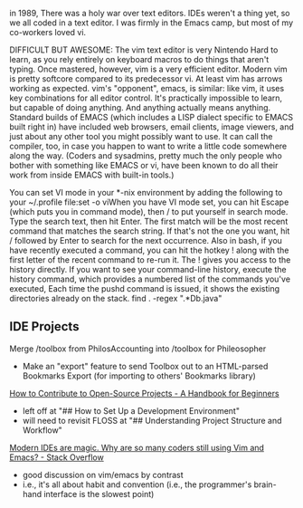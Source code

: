 
in 1989, There was a holy war over text editors. IDEs weren't a thing yet, so we all coded in a text editor. I was firmly in the Emacs camp, but most of my co-workers loved vi.

DIFFICULT BUT AWESOME:
The vim text editor is very Nintendo Hard to learn, as you rely entirely on keyboard macros to do things that aren't typing. Once mastered, however, vim is a very efficient editor. Modern vim is pretty softcore compared to its predecessor vi. At least vim has arrows working as expected.
vim's "opponent", emacs, is similar: like vim, it uses key combinations for all editor control. It's practically impossible to learn, but capable of doing anything. And anything actually means anything. Standard builds of EMACS (which includes a LISP dialect specific to EMACS built right in) have included web browsers, email clients, image viewers, and just about any other tool you might possibly want to use. It can call the compiler, too, in case you happen to want to write a little code somewhere along the way. (Coders and sysadmins, pretty much the only people who bother with something like EMACS or vi, have been known to do all their work from inside EMACS with built-in tools.)

You can set VI mode in your *-nix environment by adding the following to your ~/.profile file:set -o viWhen you have VI mode set, you can hit Escape (which puts you in command mode), then / to put yourself in search mode. Type the search text, then hit Enter. The first match will be the most recent command that matches the search string. If that's not the one you want, hit / followed by Enter to search for the next occurrence. Also in bash, if you have recently executed a command, you can hit the hotkey ! along with the first letter of the recent command to re-run it. The ! gives you access to the history directly. If you want to see your command-line history, execute the history command, which provides a numbered list of the commands you've executed,
Each time the pushd command is issued, it shows the existing directories already on the stack.
find . -regex ".*Db\.java"

## IDE Projects

Merge /toolbox from PhilosAccounting into /toolbox for Phileosopher
- Make an "export" feature to send Toolbox out to an HTML-parsed Bookmarks Export (for importing to others' Bookmarks library)

[How to Contribute to Open-Source Projects - A Handbook for Beginners](https://www.freecodecamp.org/news/how-to-contribute-to-open-source-handbook/)
- left off at "## How to Set Up a Development Environment"
- will need to revisit FLOSS at "## Understanding Project Structure and Workflow"

[Modern IDEs are magic. Why are so many coders still using Vim and Emacs? - Stack Overflow](https://stackoverflow.blog/2020/11/09/modern-ide-vs-vim-emacs/)
- good discussion on vim/emacs by contrast
- i.e., it's all about habit and convention (i.e., the programmer's brain-hand interface is the slowest point)
